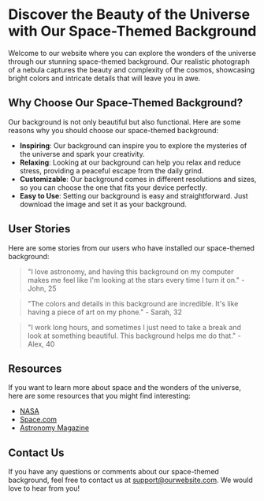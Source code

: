 <!--font:Alegreya-->

# Discover the Beauty of the Universe with Our Space-Themed Background

Welcome to our website where you can explore the wonders of the universe through our stunning space-themed background. Our realistic photograph of a nebula captures the beauty and complexity of the cosmos, showcasing bright colors and intricate details that will leave you in awe.

## Why Choose Our Space-Themed Background?

Our background is not only beautiful but also functional. Here are some reasons why you should choose our space-themed background:

- **Inspiring**: Our background can inspire you to explore the mysteries of the universe and spark your creativity.
- **Relaxing**: Looking at our background can help you relax and reduce stress, providing a peaceful escape from the daily grind.
- **Customizable**: Our background comes in different resolutions and sizes, so you can choose the one that fits your device perfectly.
- **Easy to Use**: Setting our background is easy and straightforward. Just download the image and set it as your background.

## User Stories

Here are some stories from our users who have installed our space-themed background:

> "I love astronomy, and having this background on my computer makes me feel like I'm looking at the stars every time I turn it on." - John, 25

> "The colors and details in this background are incredible. It's like having a piece of art on my phone." - Sarah, 32

> "I work long hours, and sometimes I just need to take a break and look at something beautiful. This background helps me do that." - Alex, 40

## Resources

If you want to learn more about space and the wonders of the universe, here are some resources that you might find interesting:

- [NASA](#nasa)
- [Space.com](#spacecom)
- [Astronomy Magazine](#astronomy-magazine)

## Contact Us

If you have any questions or comments about our space-themed background, feel free to contact us at [support@ourwebsite.com](mailto:support@ourwebsite.com). We would love to hear from you!

<!--

Write me content for website with wallpaper which alt text is:

"A realistic photograph of a nebula, with bright colors and intricate details that showcase the beauty of the universe."

The name/title of the page should not be 1:1 copy of the alt text but rather a real content of the website which is using this wallpaper.

- Use markdown format 
- Start with heading
- Heading should be short and concise
- The content should look like a real website 
- The website should not be about the wallpaper, wallpaper is just a related background
- Heading should be contain work "wallpaper" or "background"
- Include real sections like references, contact, user stories, etc. use things relevant to the page purpose.
- Feel free to use structure like headings, bullets, numbering, blockquotes, paragraphs, horizontal lines, etc.
- You can use formatting like bold or _italic_
- You can include UTF-8 emojis
- Links should be only #hash anchors (and you can refer to the document itself)
- Do not include images


---


# Explore the Wonders of the Universe with Our Space-Themed Wallpaper

Transform your desktop or mobile screen into a window to the universe with our stunning space-themed wallpaper. Our realistic photograph of a nebula captures the beauty and complexity of the cosmos, showcasing bright colors and intricate details that will leave you in awe.

## Why Choose Our Space-Themed Wallpaper?

Our wallpaper is not only beautiful but also functional. Here are some reasons why you should choose our space-themed wallpaper:

- **Inspiring**: Our wallpaper can inspire you to explore the mysteries of the universe and spark your creativity.
- **Relaxing**: Looking at our wallpaper can help you relax and reduce stress, providing a peaceful escape from the daily grind.
- **Customizable**: Our wallpaper comes in different resolutions and sizes, so you can choose the one that fits your device perfectly.
- **Easy to Install**: Installing our wallpaper is easy and straightforward. Just download the image and set it as your background.

## User Stories

Here are some stories from our users who have installed our space-themed wallpaper:

> "I love astronomy, and having this wallpaper on my computer makes me feel like I'm looking at the stars every time I turn it on." - John, 25

> "The colors and details in this wallpaper are incredible. It's like having a piece of art on my phone." - Sarah, 32

> "I work long hours, and sometimes I just need to take a break and look at something beautiful. This wallpaper helps me do that." - Alex, 40

## References

If you want to learn more about space and the wonders of the universe, here are some resources that you might find interesting:

- [NASA](#nasa)
- [Space.com](#spacecom)
- [Astronomy Magazine](#astronomy-magazine)

## Contact Us

If you have any questions or comments about our space-themed wallpaper, feel free to contact us at [support@ourwebsite.com](mailto:support@ourwebsite.com). We would love to hear from you!


---


Heading should not include word "wallpaper". The website should not be about the wallpaper itself, wallpaper is just a related background, rewrite whole content.


---


# Discover the Beauty of the Universe with Our Space-Themed Background

Welcome to our website where you can explore the wonders of the universe through our stunning space-themed background. Our realistic photograph of a nebula captures the beauty and complexity of the cosmos, showcasing bright colors and intricate details that will leave you in awe.

## Why Choose Our Space-Themed Background?

Our background is not only beautiful but also functional. Here are some reasons why you should choose our space-themed background:

- **Inspiring**: Our background can inspire you to explore the mysteries of the universe and spark your creativity.
- **Relaxing**: Looking at our background can help you relax and reduce stress, providing a peaceful escape from the daily grind.
- **Customizable**: Our background comes in different resolutions and sizes, so you can choose the one that fits your device perfectly.
- **Easy to Use**: Setting our background is easy and straightforward. Just download the image and set it as your background.

## User Stories

Here are some stories from our users who have installed our space-themed background:

> "I love astronomy, and having this background on my computer makes me feel like I'm looking at the stars every time I turn it on." - John, 25

> "The colors and details in this background are incredible. It's like having a piece of art on my phone." - Sarah, 32

> "I work long hours, and sometimes I just need to take a break and look at something beautiful. This background helps me do that." - Alex, 40

## Resources

If you want to learn more about space and the wonders of the universe, here are some resources that you might find interesting:

- [NASA](#nasa)
- [Space.com](#spacecom)
- [Astronomy Magazine](#astronomy-magazine)

## Contact Us

If you have any questions or comments about our space-themed background, feel free to contact us at [support@ourwebsite.com](mailto:support@ourwebsite.com). We would love to hear from you!

-->
